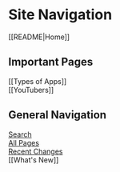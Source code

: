 # Site Navigation

[[README|Home]]  

## Important Pages

[[Types of Apps]]  
[[YouTubers]]  

## General Navigation

[Search](/search.html)  
[All Pages](/all-pages.html)  
[Recent Changes](/recent-pages.html)  
[[What's New]]  
